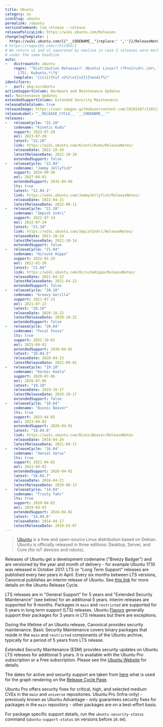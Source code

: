 ```yaml
---
title: Ubuntu
category: os
iconSlug: ubuntu
permalink: /ubuntu
versionCommand: lsb_release --release
releasePolicyLink: https://wiki.ubuntu.com/Releases
changelogTemplate: |
  https://wiki.ubuntu.com/{{"__CODENAME__"|replace:' ',''}}/ReleaseNotes/ChangeSummary/__LATEST__/
# https://regex101.com/r/Fzt9US/1
# We return v1 and v2 separated by newline in case 2 releases were marked
# under the same headline
auto:
-   distrowatch: ubuntu
    regex: '^Distribution Releases?: Ubuntu( Linux)? (?P<v1>\d+\.\d+\.?\d+)(, (?P<v2>\d+\.\d+\.?\d+))?(
      LTS|, Kubuntu.*)?$'
    template: "{{v1}}{%if v2%}\n{{v2}}{%endif%}"
identifiers:
-   purl: pkg:os/ubuntu
activeSupportColumn: Hardware and Maintenance Updates
eol: Maintenance Updates
extendedSupportColumn: Extended Security Maintenance
releaseDateColumn: true
releaseImage: https://user-images.githubusercontent.com/10281587/210113332-7a65b33c-c900-429a-8e73-83cefcb4e684.png
releaseLabel: "__RELEASE_CYCLE__ '__CODENAME__'"
releases:
-   releaseCycle: "22.10"
    codename: "Kinetic Kudu"
    support: 2023-07-20
    eol: 2023-07-20
    latest: "22.10"
    link: https://wiki.ubuntu.com/KineticKudu/ReleaseNotes/
    releaseDate: 2022-10-20
    latestReleaseDate: 2022-10-20
    extendedSupport: false
-   releaseCycle: "22.04"
    codename: "Jammy Jellyfish"
    support: 2024-09-30
    eol: 2027-04-01
    extendedSupport: 2032-04-09
    lts: true
    latest: "22.04.1"
    link: https://wiki.ubuntu.com/JammyJellyfish/ReleaseNotes/
    releaseDate: 2022-04-21
    latestReleaseDate: 2022-08-11
-   releaseCycle: "21.10"
    codename: "Impish Indri"
    support: 2022-07-14
    eol: 2022-07-14
    latest: "21.10"
    link: https://wiki.ubuntu.com/ImpishIndri/ReleaseNotes/
    releaseDate: 2021-10-14
    latestReleaseDate: 2021-10-14
    extendedSupport: false
-   releaseCycle: "21.04"
    codename: "Hirsute Hippo"
    support: 2022-01-20
    eol: 2022-01-20
    latest: "21.04"
    link: https://wiki.ubuntu.com/HirsuteHippo/ReleaseNotes/
    releaseDate: 2021-04-22
    latestReleaseDate: 2021-04-22
    extendedSupport: false
-   releaseCycle: "20.10"
    codename: "Groovy Gorilla"
    support: 2021-07-22
    eol: 2021-07-22
    latest: "20.10"
    releaseDate: 2020-10-22
    latestReleaseDate: 2020-10-22
    extendedSupport: false
-   releaseCycle: "20.04"
    codename: "Focal Fossa"
    lts: true
    support: 2022-10-01
    eol: 2025-04-02
    extendedSupport: 2030-04-02
    latest: "20.04.5"
    releaseDate: 2020-04-23
    latestReleaseDate: 2022-09-01
-   releaseCycle: "19.10"
    codename: "Karmic Koala"
    support: 2020-07-06
    eol: 2020-07-06
    latest: "19.10"
    releaseDate: 2019-10-17
    latestReleaseDate: 2019-10-17
    extendedSupport: false
-   releaseCycle: "18.04"
    codename: "Bionic Beaver"
    lts: true
    support: 2023-04-02
    eol: 2023-04-02
    extendedSupport: 2028-04-01
    latest: "18.04.6"
    link: https://wiki.ubuntu.com/BionicBeaver/ReleaseNotes
    releaseDate: 2018-04-26
    latestReleaseDate: 2021-09-17
-   releaseCycle: "16.04"
    codename: "Xenial Xerus"
    lts: true
    support: 2021-04-02
    eol: 2021-04-02
    extendedSupport: 2026-04-02
    latest: "16.04.7"
    releaseDate: 2016-04-21
    latestReleaseDate: 2020-08-13
-   releaseCycle: "14.04"
    codename: "Trusty Tahr"
    lts: true
    support: 2019-04-02
    eol: 2019-04-02
    extendedSupport: 2024-04-02
    latest: "14.04.6"
    releaseDate: 2014-04-17
    latestReleaseDate: 2019-03-07
---
```


>[Ubuntu](https://ubuntu.com) is a free and open-source Linux distribution based on Debian. Ubuntu is officially released in three editions: Desktop, Server, and Core (for IoT devices and robots).

Releases of Ubuntu get a development codename ("Breezy Badger") and are versioned by the year and month of delivery - for example Ubuntu 17.10 was released in October 2017. LTS or "Long Term Support" releases are published every two years in April. Every six months between LTS versions, Canonical publishes an interim release of Ubuntu. See [this link](https://ubuntu.com/about/release-cycle) for more details on the Ubuntu Release Cycle.

LTS releases are in "General Support" for 5 years and "Extended Security Maintenance" (see below) for an additional 5 years. Interim releases are supported for 9 months. Packages in `main` and `restricted` are supported for 5 years in long term support (LTS) releases. Ubuntu [Flavors](https://wiki.ubuntu.com/UbuntuFlavors) generally support their packages for 3 years in LTS releases but there are exceptions.

During the lifetime of an Ubuntu release, Canonical provides security maintenance. Basic Security Maintenance covers binary packages that reside in the `main` and `restricted` components of the Ubuntu archive, typically for a period of 5 years from LTS release.

Extended Security Maintenance (ESM) provides security updates on Ubuntu LTS releases for additional 5 years. It is available with the Ubuntu Pro subscription or a Free subscription. Please see the [Ubuntu Website](https://ubuntu.com/pro) for details.

The dates for active and security support are taken from [here](https://github.com/canonical-web-and-design/ubuntu.com/blob/master/static/js/src/chart-data.js) what is used for the graph rendering on the [Release Cycle Page](https://ubuntu.com/about/release-cycle).

Ubuntu Pro offers security fixes for critical, high, and selected medium CVEs in the `main` and `universe` repositories. Ubuntu Pro (Infra-only) - previously known as Ubuntu Advantage - only guarantees security fixes for packages in the `main` repository - other packages are on a best-effort basis.

For package specific support details, run the `ubuntu-security-status` command (`ubuntu-support-status` on versions before `20.04`).
